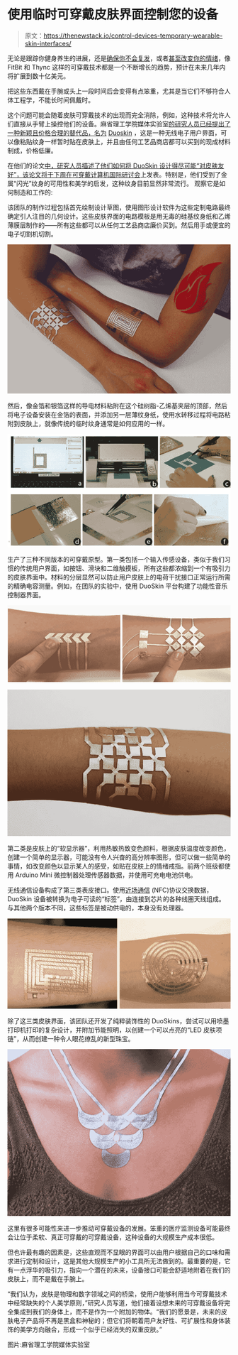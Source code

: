 # 使用临时可穿戴皮肤界面控制您的设备

> 原文：<https://thenewstack.io/control-devices-temporary-wearable-skin-interfaces/>

无论是跟踪你健身养生的进展，还是[确保你不会复发](https://thenewstack.io/wearables-better-track-drug-use-addicts/)，或者[甚至改变你的情绪](https://thenewstack.io/why-wearables-make-sense-people-just-want-to-get-high/)，像 FitBit 和 Thync 这样的可穿戴技术都是一个不断增长的趋势，预计在未来几年内将扩展到数十亿美元。

把这些东西戴在手腕或头上一段时间后会变得有点笨重，尤其是当它们不够符合人体工程学，不能长时间佩戴时。

这个问题可能会随着皮肤可穿戴技术的出现而完全消除，例如，这种技术将允许人们直接从手臂上操控他们的设备。麻省理工学院媒体实验室[的研究人员已经提出了一种新颖且价格合理的替代品，名为](https://www.media.mit.edu/) [Duoskin](http://duoskin.media.mit.edu/) ，这是一种无线电子用户界面，可以像粘贴纹身一样暂时贴在皮肤上，并且由任何工艺品商店都可以买到的现成材料制成，价格低廉。

在他们的论文[中，研究人员描述了他们如何将 DuoSkin 设计得尽可能“对皮肤友好”，该论文将于下周在](http://duoskin.media.mit.edu/duoskin_iswc16.pdf)[可穿戴计算机国际研讨会](http://www.iswc.net/iswc16/)上发表。特别是，他们受到了金属“闪光”纹身的可用性和美学的启发，这种纹身目前显然非常流行。 观察它是如何制造和工作的:

该团队的制作过程包括首先绘制设计草图，使用图形设计软件为这些定制电路最终确定引人注目的几何设计。这些皮肤界面的电路模板是用无毒的硅基纹身纸和乙烯薄膜层制作的——所有这些都可以从任何工艺品商店廉价买到。然后用手或便宜的电子切割机切割。

![duoskin-mit-media-lab-2](img/f7fd7dafd951bc97042679fcf4a20947.png)

然后，像金箔和银箔这样的导电材料粘附在这个硅树脂-乙烯基夹层的顶部，然后将电子设备安装在金箔的表面，并添加另一层薄纹身纸，使用水转移过程将电路粘附到皮肤上，就像传统的临时纹身通常是如何应用的一样。

![duoskin-mit-media-lab-6](img/cadd4af675ca069f61790d738c23b955.png)

生产了三种不同版本的可穿戴原型。第一类包括一个输入传感设备，类似于我们习惯的传统用户界面，如按钮、滑块和二维触摸板，所有这些都浓缩到一个有吸引力的皮肤界面中。材料的分层显然可以防止用户皮肤上的电荷干扰接口正常运行所需的精确电容测量。例如，在团队的实验中，使用 DuoSkin 平台构建了功能性音乐控制器界面。

![duoskin-mit-media-lab-7](img/d36dd09d805b87abc9ad6b4f3ae0418f.png)

![duoskin-mit-media-lab-5](img/285ea5f3e524d505cf48b4fc7571fde3.png)

第二类是皮肤上的“软显示器”，利用热敏热致变色颜料，根据皮肤温度改变颜色，创建一个简单的显示器，可能没有令人兴奋的高分辨率图形，但可以做一些简单的事情，如改变颜色以显示某人的感受，如贴在皮肤上的情绪戒指。前两个班级都使用 Arduino Mini 微控制器处理传感器数据，并使用可充电电池供电。

无线通信设备构成了第三类表皮接口。使用[近场通信](https://en.wikipedia.org/wiki/Near_field_communication) (NFC)协议交换数据，DuoSkin 设备被转换为电子可读的“标签”，由连接到芯片的各种线圈天线组成。与其他两个版本不同，这些标签是被动供电的，本身没有处理器。

![duoskin-mit-media-lab-8](img/e25393040dae870832d8fb14a762c8a9.png)

除了这三类皮肤界面，该团队还开发了纯粹装饰性的 DuoSkins，尝试可以用喷墨打印机打印的复杂设计，并附加节能照明，以创建一个可以点亮的“LED 皮肤项链”，从而创建一种令人眼花缭乱的新型珠宝。

![duoskin-mit-media-lab-1](img/ba190ac0017b2662c6981a9c0b0db15c.png)

这里有很多可能性来进一步推动可穿戴设备的发展。笨重的医疗监测设备可能最终会让位于柔软、真正可穿戴的可穿戴设备，这种设备的大规模生产成本很低。

但也许最有趣的因素是，这些直观而不显眼的界面可以由用户根据自己的口味和需求进行定制和设计，这是其他大规模生产的小工具所无法做到的。最重要的是，它有一点浮华的吸引力，指向一个潜在的未来，设备接口可能会舒适地附着在我们的皮肤上，而不是戴在手腕上。

“我们认为，皮肤是物理和数字领域之间的桥梁，使用户能够利用当今可穿戴技术中经常缺失的个人美学原则，”研究人员写道，他们接着设想未来的可穿戴设备将完全集成到我们的身体上，而不是作为一个附加的物体。“我们的愿景是，未来的皮肤电子产品将不再是黑盒和神秘的；但它们将朝着用户友好性、可扩展性和身体装饰的美学方向融合，形成一个似乎已经消失的双重皮肤。”

图片:麻省理工学院媒体实验室

<svg xmlns:xlink="http://www.w3.org/1999/xlink" viewBox="0 0 68 31" version="1.1"><title>Group</title> <desc>Created with Sketch.</desc></svg>